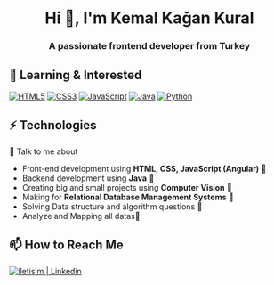 <h1 align="center">Hi 👋, I'm Kemal Kağan Kural</h1>
<h3 align="center">A passionate frontend developer from Turkey</h3>

## 🔭 Learning & Interested 

<p><a target="_blank" rel="noopener noreferrer" href="https://camo.githubusercontent.com/7f885612ba487d91af549cb394002191018f13fd32d921e7c8b0df27d96c9270/68747470733a2f2f696d672e736869656c64732e696f2f62616467652f68746d6c352d6344313f7374796c653d666f722d7468652d6261646765266c6f676f3d68746d6c35266c6f676f436f6c6f723d45463746314126636f6c6f723d324232413239"><img src="https://camo.githubusercontent.com/7f885612ba487d91af549cb394002191018f13fd32d921e7c8b0df27d96c9270/68747470733a2f2f696d672e736869656c64732e696f2f62616467652f68746d6c352d6344313f7374796c653d666f722d7468652d6261646765266c6f676f3d68746d6c35266c6f676f436f6c6f723d45463746314126636f6c6f723d324232413239" alt="HTML5" data-canonical-src="https://img.shields.io/badge/html5-cD1?style=for-the-badge&amp;logo=html5&amp;logoColor=EF7F1A&amp;color=2B2A29" style="max-width:100%;"></a>
<a target="_blank" rel="noopener noreferrer" href="https://camo.githubusercontent.com/0316dc835d282867266e750f08ac21ca3b9a10e462e6bb9088e2ef3755bda8d7/68747470733a2f2f696d672e736869656c64732e696f2f62616467652f637373332d6344313f7374796c653d666f722d7468652d6261646765266c6f676f3d63737333266c6f676f436f6c6f723d45463746314126636f6c6f723d324232413239"><img src="https://camo.githubusercontent.com/0316dc835d282867266e750f08ac21ca3b9a10e462e6bb9088e2ef3755bda8d7/68747470733a2f2f696d672e736869656c64732e696f2f62616467652f637373332d6344313f7374796c653d666f722d7468652d6261646765266c6f676f3d63737333266c6f676f436f6c6f723d45463746314126636f6c6f723d324232413239" alt="CSS3" data-canonical-src="https://img.shields.io/badge/css3-cD1?style=for-the-badge&amp;logo=css3&amp;logoColor=EF7F1A&amp;color=2B2A29" style="max-width:100%;"></a>
<a target="_blank" rel="noopener noreferrer" href="https://camo.githubusercontent.com/ad5f446eef9986a700da0039a6b6220d670ce3cbe79eae68a02ecc12ae25e7ce/68747470733a2f2f696d672e736869656c64732e696f2f62616467652f6a6176617363726970742d6344313f7374796c653d666f722d7468652d6261646765266c6f676f3d6a617661736372697074266c6f676f436f6c6f723d45463746314126636f6c6f723d324232413239"><img src="https://camo.githubusercontent.com/ad5f446eef9986a700da0039a6b6220d670ce3cbe79eae68a02ecc12ae25e7ce/68747470733a2f2f696d672e736869656c64732e696f2f62616467652f6a6176617363726970742d6344313f7374796c653d666f722d7468652d6261646765266c6f676f3d6a617661736372697074266c6f676f436f6c6f723d45463746314126636f6c6f723d324232413239" alt="JavaScript" data-canonical-src="https://img.shields.io/badge/javascript-cD1?style=for-the-badge&amp;logo=javascript&amp;logoColor=EF7F1A&amp;color=2B2A29" style="max-width:100%;"></a>
<a target="_blank" rel="noopener noreferrer" href="https://camo.githubusercontent.com/4429ef2da650c2245bf274e901ab095fbddc37fdbb28b7106526a5d1ba630c82/68747470733a2f2f696d672e736869656c64732e696f2f62616467652f6a6176612d6344313f7374796c653d666f722d7468652d6261646765266c6f676f3d6a617661266c6f676f436f6c6f723d45463746314126636f6c6f723d324232413239"><img src="https://camo.githubusercontent.com/4429ef2da650c2245bf274e901ab095fbddc37fdbb28b7106526a5d1ba630c82/68747470733a2f2f696d672e736869656c64732e696f2f62616467652f6a6176612d6344313f7374796c653d666f722d7468652d6261646765266c6f676f3d6a617661266c6f676f436f6c6f723d45463746314126636f6c6f723d324232413239" alt="Java" data-canonical-src="https://img.shields.io/badge/java-cD1?style=for-the-badge&amp;logo=java&amp;logoColor=EF7F1A&amp;color=2B2A29" style="max-width:100%;"></a>
<a target="_blank" rel="noopener noreferrer" href="https://camo.githubusercontent.com/53565dea824952e7eccae630ca0d2888684ac96e58628a3db251d78300d0ee62/68747470733a2f2f696d672e736869656c64732e696f2f62616467652f707974686f6e2d6344313f7374796c653d666f722d7468652d6261646765266c6f676f3d707974686f6e266c6f676f436f6c6f723d45463746314126636f6c6f723d324232413239"><img src="https://camo.githubusercontent.com/53565dea824952e7eccae630ca0d2888684ac96e58628a3db251d78300d0ee62/68747470733a2f2f696d672e736869656c64732e696f2f62616467652f707974686f6e2d6344313f7374796c653d666f722d7468652d6261646765266c6f676f3d707974686f6e266c6f676f436f6c6f723d45463746314126636f6c6f723d324232413239" alt="Python" data-canonical-src="https://img.shields.io/badge/python-cD1?style=for-the-badge&amp;logo=python&amp;logoColor=EF7F1A&amp;color=2B2A29" style="max-width:100%;"></a></p>

## ⚡ Technologies
💬 Talk to me about
- Front-end development using **HTML, CSS, JavaScript (Angular)** 🌱
- Backend development using **Java** 🌱
- Creating big and small projects using **Computer Vision** 🌱
- Making for **Relational Database Management Systems** 🌱
- Solving Data structure and algorithm questions 🌱
- Analyze and Mapping all datas🌱

## 📫 How to Reach Me

<a href="https://www.linkedin.com/in/kemal-ka%C4%9Fan-kural-38975b187/" rel="nofollow"> <img alt="iletisim | Linkedin" src="https://camo.githubusercontent.com/72b128193842d9364c102e46a7c32b928493bbc816fb0a6a248add090df1a48f/68747470733a2f2f696d672e736869656c64732e696f2f62616467652f6c696e6b6564696e2d3242324132392e7376673f7374796c653d666f722d7468652d6261646765266c6f676f3d6c696e6b6564696e266c6f676f436f6c6f723d454637463141" data-canonical-src="https://img.shields.io/badge/linkedin-2B2A29.svg?style=for-the-badge&amp;logo=linkedin&amp;logoColor=EF7F1A" style="max-width:100%;"></a>
<!--
